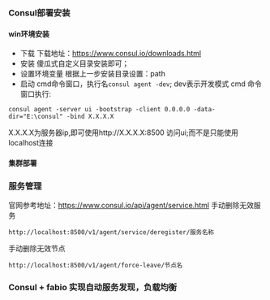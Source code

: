 ### Consul部署安装

#### win环境安装
- 下载
下载地址：https://www.consul.io/downloads.html
- 安装
傻瓜式自定义目录安装即可；
- 设置环境变量
根据上一步安装目录设置：path
- 启动
cmd命令窗口，执行名`consul agent -dev`; dev表示开发模式
cmd 命令窗口执行:
```
consul agent -server ui -bootstrap -client 0.0.0.0 -data-dir="E:\consul" -bind X.X.X.X
```
X.X.X.X为服务器ip,即可使用http://X.X.X.X:8500 访问ui;而不是只能使用localhost连接

#### 集群部署

### 服务管理
官网参考地址：https://www.consul.io/api/agent/service.html
手动删除无效服务
```
http://localhost:8500/v1/agent/service/deregister/服务名称
```
手动删除无效节点
```
http://localhost:8500/v1/agent/force-leave/节点名
```

### Consul + fabio 实现自动服务发现，负载均衡

